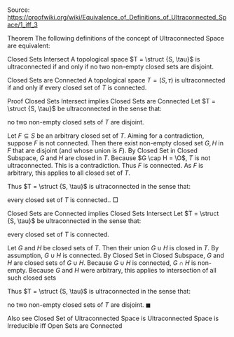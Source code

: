 # 

Source: https://proofwiki.org/wiki/Equivalence_of_Definitions_of_Ultraconnected_Space/1_iff_3



Theorem
The following definitions of the concept of Ultraconnected Space are equivalent:

Closed Sets Intersect
A topological space $T = \struct {S, \tau}$ is ultraconnected if and only if no two non-empty closed sets are disjoint.

Closed Sets are Connected
A topological space $T = \left({S, \tau}\right)$ is ultraconnected if and only if every closed set of $T$ is connected.


Proof
Closed Sets Intersect implies Closed Sets are Connected
Let $T = \struct {S, \tau}$ be ultraconnected in the sense that:

no two non-empty closed sets of $T$ are disjoint.

Let $F \subseteq S$ be an arbitrary closed set of $T$.
Aiming for a contradiction, suppose $F$ is not connected.
Then there exist non-empty closed set $G, H$ in $F$ that are disjoint (and whose union is $F$).
By Closed Set in Closed Subspace, $G$ and $H$ are closed in $T$.
Because $G \cap H = \O$, $T$ is not ultraconnected.
This is a contradiction.
Thus $F$ is connected.
As $F$ is arbitrary, this applies to all closed set of $T$.

Thus $T = \struct {S, \tau}$ is ultraconnected in the sense that:

every closed set of $T$ is connected..
$\Box$


Closed Sets are Connected implies Closed Sets Intersect
Let $T = \struct {S, \tau}$ be ultraconnected in the sense that:

every closed set of $T$ is connected.

Let $G$ and $H$ be closed sets of $T$.
Then their union $G \cup H$ is closed in $T$.
By assumption, $G \cup H$ is connected.
By Closed Set in Closed Subspace, $G$ and $H$ are closed sets of $G \cup H$.
Because $G \cup H$ is connected, $G \cap H$ is non-empty.
Because $G$ and $H$ were arbitrary, this applies to intersection of all such closed sets

Thus $T = \struct {S, \tau}$ is ultraconnected in the sense that:

no two non-empty closed sets of $T$ are disjoint.
$\blacksquare$


Also see
Closed Set of Ultraconnected Space is Ultraconnected
Space is Irreducible iff Open Sets are Connected




